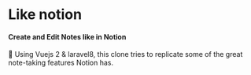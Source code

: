# Like notion

#### Create and Edit Notes like in Notion

📌 Using Vuejs 2 & laravel8, this clone tries to replicate some of the great note-taking features Notion has. 

